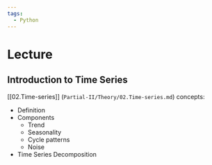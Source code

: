 ```yaml
---
tags:
  - Python
---
```

# Lecture
## Introduction to Time Series
[[02.Time-series]] (`Partial-II/Theory/02.Time-series.md`) concepts:

- Definition
- Components
	- Trend
	- Seasonality
	- Cycle patterns
	- Noise
- Time Series Decomposition
